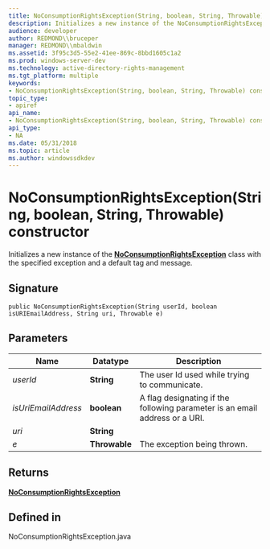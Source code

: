 ```yaml
---
title: NoConsumptionRightsException(String, boolean, String, Throwable) constructor
description: Initializes a new instance of the NoConsumptionRightsException class with the specified exception and a default tag and message.
audience: developer
author: REDMOND\\bruceper
manager: REDMOND\\mbaldwin
ms.assetid: 3f95c3d5-55e2-41ee-869c-8bbd1605c1a2
ms.prod: windows-server-dev
ms.technology: active-directory-rights-management
ms.tgt_platform: multiple
keywords:
- NoConsumptionRightsException(String, boolean, String, Throwable) constructor
topic_type:
- apiref
api_name:
- NoConsumptionRightsException(String, boolean, String, Throwable) constructor
api_type:
- NA
ms.date: 05/31/2018
ms.topic: article
ms.author: windowssdkdev
---
```


# NoConsumptionRightsException(String, boolean, String, Throwable) constructor

Initializes a new instance of the [**NoConsumptionRightsException**](noconsumptionrightsexception-class-java.md) class with the specified exception and a default tag and message.

## Signature

``` syntax
public NoConsumptionRightsException(String userId, boolean isURIEmailAddress, String uri, Throwable e)
```

## Parameters



| Name                           | Datatype                 | Description                                                                            |
|--------------------------------|--------------------------|----------------------------------------------------------------------------------------|
| *userId*<br/>            | **String**<br/>    | The user Id used while trying to communicate.<br/>                               |
| *isUriEmailAddress*<br/> | **boolean**<br/>   | A flag designating if the following parameter is an email address or a URI.<br/> |
| *uri*<br/>               | **String**<br/>    |                                                                                        |
| *e*<br/>                 | **Throwable**<br/> | The exception being thrown.<br/>                                                 |



 

## Returns

[**NoConsumptionRightsException**](noconsumptionrightsexception-class-java.md)

## Defined in

NoConsumptionRightsException.java

 

 





